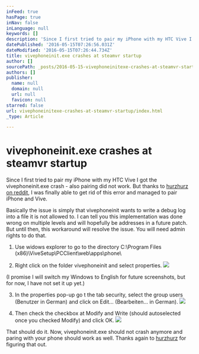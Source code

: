 ```yaml
---
inFeed: true
hasPage: true
inNav: false
inLanguage: null
keywords: []
description: 'Since I first tried to pair my iPhone with my HTC Vive I got the vivephoneinit.exe crash - also pairing did not work. But thanks to hurzhurz on reddit, I was finally able to get rid of this error and managed to pair iPhone and Vive.'
datePublished: '2016-05-15T07:26:56.031Z'
dateModified: '2016-05-15T07:26:44.734Z'
title: vivephoneinit.exe crashes at steamvr startup
author: []
sourcePath: _posts/2016-05-15-vivephoneinitexe-crashes-at-steamvr-startup.md
authors: []
publisher:
  name: null
  domain: null
  url: null
  favicon: null
starred: false
url: vivephoneinitexe-crashes-at-steamvr-startup/index.html
_type: Article

---
```

# vivephoneinit.exe crashes at steamvr startup

Since I first tried to pair my iPhone with my HTC Vive I got the vivephoneinit.exe crash - also pairing did not work. But thanks to [hurzhurz on reddit][0], I was finally able to get rid of this error and managed to pair iPhone and Vive.

Basically the issue is simply that vivephoneinit wants to write a debug log into a file it is not allowed to. I can tell you this implementation was done wrong on multiple levels and will hopefully be addresses in a future patch. But until then, this workaround will resolve the issue. You will need admin rights to do that.

1) Use widows explorer to go to the directory C:\\Program Files (x86)\\ViveSetup\\PCClient\\web\\apps\\phone\\

2) Right click on the folder vivephoneinit and select properties.
![](https://the-grid-user-content.s3-us-west-2.amazonaws.com/a55f8d73-4940-484e-b39e-5dc3637a4a2e.png)

(I promise I will switch my Windows to English for future screenshots, but for now, I have not set it up yet.)

3) In the properties pop-up go t the tab security, select the group users (Benutzer in German) and click on Edit... (Bearbeiten... in German).
![](https://the-grid-user-content.s3-us-west-2.amazonaws.com/92e52976-9f37-4121-b4b1-abc0c7c67ad9.png)

4) Then check the checkbox at Modify and Write (should autoselected once you checked Modify) and click OK.
![](https://the-grid-user-content.s3-us-west-2.amazonaws.com/16c245a3-5de1-41bf-be08-82b74f6221d1.png)

That should do it. Now, vivephoneinit.exe should not crash anymore and paring with your phone should work as well. Thanks again to [hurzhurz][1] for figuring that out.

[0]: https://www.reddit.com/r/Vive/comments/4h1jym/vivephoneinitexe_crashes_at_steamvr_startup/
[1]: https://www.reddit.com/user/hurzhurz